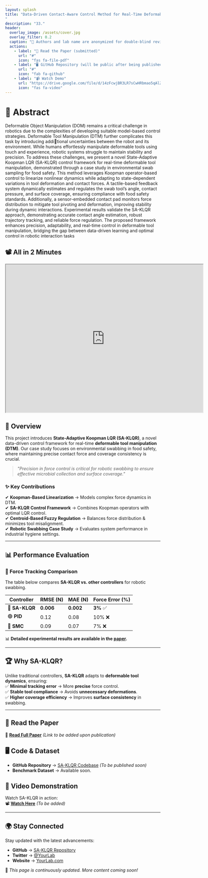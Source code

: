 ```yaml
---
layout: splash
title: "Data-Driven Contact-Aware Control Method for Real-Time Deformable Tool Manipulation: A Case Study in the Environmental Swabbing
"
description: "33."
header:
  overlay_image: /assets/cover.jpg
  overlay_filter: 0.2
  caption: "🔬 Authors and lab name are anonymized for double-blind review."
  actions:
    - label: "📄 Read the Paper (submitted)"
      url: "#"
      icon: "fas fa-file-pdf"
    - label: "🖥️ GitHub Repository (will be public after being published)"
      url: "#"
      icon: "fab fa-github"
    - label: "📹 Watch Demo"
      url: "https://drive.google.com/file/d/14zFcwjBR3LR7sCwHRbmao5qAlZ0gsD7U/view?usp=sharing"
      icon: "fas fa-video"
---
```


# 🚀 Abstract
Deformable Object Manipulation (DOM) remains a critical challenge in robotics due to the complexities of developing suitable model-based control strategies. Deformable Tool Manipulation (DTM) further complicates this task by introducing additional uncertainties between the robot and its environment. While humans effortlessly manipulate deformable tools using touch and experience, robotic systems struggle to maintain stability and precision. To address these challenges, we present a novel State-Adaptive Koopman LQR (SA-KLQR) control framework for real-time deformable tool manipulation, demonstrated through a case study in environmental swab sampling for food safety. This method leverages Koopman operator-based control to linearize nonlinear dynamics while adapting to state-dependent variations in tool deformation and contact forces. A tactile-based feedback system dynamically estimates and regulates the swab tool’s angle, contact pressure, and surface coverage, ensuring compliance with food safety standards. Additionally, a sensor-embedded contact pad monitors force distribution to mitigate tool pivoting and deformation, improving stability during dynamic interactions. Experimental results validate the SA-KLQR approach, demonstrating accurate contact angle estimation, robust trajectory tracking, and reliable force regulation. The proposed framework enhances precision, adaptability, and real-time control in deformable tool manipulation, bridging the gap between data-driven learning and optimal control in robotic interaction tasks

## 📽️ All in 2 Minutes
<div style="text-align: center;">
<iframe src="https://drive.google.com/file/d/14zFcwjBR3LR7sCwHRbmao5qAlZ0gsD7U/preview" width="640" height="480" allow="autoplay"></iframe>
</div>


## 🔬 Overview  
This project introduces **State-Adaptive Koopman LQR (SA-KLQR)**, a novel data-driven control framework for real-time **deformable tool manipulation (DTM)**. Our case study focuses on environmental swabbing in food safety, where maintaining precise contact force and coverage consistency is crucial.

> *"Precision in force control is critical for robotic swabbing to ensure effective microbial collection and surface coverage."*

### **✨ Key Contributions**
✔ **Koopman-Based Linearization** → Models complex force dynamics in DTM.  
✔ **SA-KLQR Control Framework** → Combines Koopman operators with optimal LQR control.  
✔ **Centroid-Based Fuzzy Regulation** → Balances force distribution & minimizes tool misalignment.  
✔ **Robotic Swabbing Case Study** → Evaluates system performance in industrial hygiene settings.  

---

## 📊 Performance Evaluation

### **📌 Force Tracking Comparison**  
The table below compares **SA-KLQR vs. other controllers** for robotic swabbing.

| **Controller**   | **RMSE (N)** | **MAE (N)** | **Force Error (%)** |
|-----------------|------------|------------|-----------------|
| 🔵 **SA-KLQR**   | **0.006**  | **0.002**  | **3%** ✅ |
| 🟢 **PID**       | 0.12       | 0.08       | 10% ❌ |
| 🔴 **SMC**       | 0.09       | 0.07       | 7% ❌ |

📊 **Detailed experimental results are available in the [paper](#).**

---

## 🏆 Why SA-KLQR?  
Unlike traditional controllers, **SA-KLQR** adapts to **deformable tool dynamics**, ensuring:  
✅ **Minimal tracking error** → More **precise** force control.  
✅ **Stable tool compliance** → Avoids **unnecessary deformations**.  
✅ **Higher coverage efficiency** → Improves **surface consistency** in swabbing.  

---

## 📄 Read the Paper  
📄 **[Read Full Paper](#)** *(Link to be added upon publication)*  

## 🖥️ Code & Dataset  
- **GitHub Repository** → [SA-KLQR Codebase](#) *(To be published soon)*  
- **Benchmark Dataset** → Available soon.  

## 🎥 Video Demonstration  
Watch SA-KLQR in action:  
📽️ **[Watch Here](https://drive.google.com/file/d/14zFcwjBR3LR7sCwHRbmao5qAlZ0gsD7U/view?usp=sharing)** *(To be added)*  

---

## 🌍 Stay Connected  
Stay updated with the latest advancements:  
- **GitHub** → [SA-KLQR Repository](#)  
- **Twitter** → [@YourLab](#)  
- **Website** → [YourLab.com](#)  

🚀 *This page is continuously updated. More content coming soon!*
